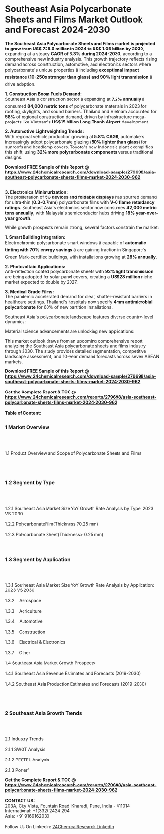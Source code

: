 <h1>Southeast Asia Polycarbonate Sheets and Films Market Outlook and Forecast 2024-2030</h1><p><strong>The Southeast Asia Polycarbonate Sheets and Films market is projected to grow from US$ 728.6 million in 2024 to US$ 1.05 billion by 2030</strong>, expanding at a steady <strong>CAGR of 6.3% during 2024-2030</strong>, according to a comprehensive new industry analysis. This growth trajectory reflects rising demand across construction, automotive, and electronics sectors where polycarbonate's unique properties â including <strong>exceptional impact resistance (10-250x stronger than glass) and 90% light transmission</strong> â drive adoption.</p><p><strong>1. Construction Boom Fuels Demand:</strong><br>
Southeast Asia's construction sector â expanding at <strong>7.2% annually</strong> â consumed <strong>84,000 metric tons</strong> of polycarbonate materials in 2023 for roofing, skylights, and sound barriers. Thailand and Vietnam accounted for <strong>58%</strong> of regional construction demand, driven by infrastructure mega-projects like Vietnam's <strong>US$15 billion Long Thanh Airport</strong> development.</p><p><strong>2. Automotive Lightweighting Trends:</strong><br>
With regional vehicle production growing at <strong>5.8% CAGR</strong>, automakers increasingly adopt polycarbonate glazing (<strong>50% lighter than glass</strong>) for sunroofs and headlamp covers. Toyota's new Indonesia plant exemplifies this shift, using <strong>32% more polycarbonate components</strong> versus traditional designs.</p><div><b>Download FREE Sample of this Report @ 
            <a href="https://www.24chemicalresearch.com/download-sample/279698/asia-southeast-polycarbonate-sheets-films-market-2024-2030-962">
            https://www.24chemicalresearch.com/download-sample/279698/asia-southeast-polycarbonate-sheets-films-market-2024-2030-962</a></b></div><br><p><strong>3. Electronics Miniaturization:</strong><br>
The proliferation of <strong>5G devices and foldable displays</strong> has spurred demand for ultra-thin (<strong>0.3-0.7mm</strong>) polycarbonate films with <strong>V-0 flame retardancy ratings</strong>. Southeast Asia's electronics sector now consumes <strong>42,000 metric tons annually</strong>, with Malaysia's semiconductor hubs driving <strong>18% year-over-year growth</strong>.</p><p>While growth prospects remain strong, several factors constrain the market:</p><p><strong>1. Smart Building Integration:</strong><br>
Electrochromic polycarbonate smart windows â capable of <strong>automatic tinting with 70% energy savings</strong> â are gaining traction in Singapore's Green Mark-certified buildings, with installations growing at <strong>28% annually</strong>.</p><p><strong>2. Photovoltaic Applications:</strong><br>
Anti-reflection coated polycarbonate sheets with <strong>92% light transmission</strong> are being adopted for solar panel covers, creating a <strong>US$28 million</strong> niche market expected to double by 2027.</p><p><strong>3. Medical Grade Films:</strong><br>
The pandemic accelerated demand for clear, shatter-resistant barriers in healthcare settings. Thailand's hospitals now specify <strong>4mm antimicrobial polycarbonate</strong> for 60% of new partition installations.</p><p>Southeast Asia's polycarbonate landscape features diverse country-level dynamics:</p><p>Material science advancements are unlocking new applications:</p><p>This market outlook draws from an upcoming comprehensive report analyzing the Southeast Asia polycarbonate sheets and films industry through 2030. The study provides detailed segmentation, competitive landscape assessment, and 10-year demand forecasts across seven ASEAN markets.</p><div><b>Download FREE Sample of this Report @ 
            <a href="https://www.24chemicalresearch.com/download-sample/279698/asia-southeast-polycarbonate-sheets-films-market-2024-2030-962">
            https://www.24chemicalresearch.com/download-sample/279698/asia-southeast-polycarbonate-sheets-films-market-2024-2030-962</a></b></div><br><div><b>Get the Complete Report & TOC @ 
            <a href="https://www.24chemicalresearch.com/reports/279698/asia-southeast-polycarbonate-sheets-films-market-2024-2030-962">
            https://www.24chemicalresearch.com/reports/279698/asia-southeast-polycarbonate-sheets-films-market-2024-2030-962</a></b></div><br>
            <b>Table of Content:</b><p><h2><span style="font-size:16px"><strong>1 Market Overview&nbsp;&nbsp; &nbsp;</strong></span></h2><br />
<br />
<p>1.1 Product Overview and Scope of Polycarbonate Sheets and Films&nbsp;</p><br />
<br />
<h2><strong><span style="font-size:16px">1.2 Segment by Type&nbsp;&nbsp; &nbsp;</span></strong></h2><br />
<br />
<p>1.2.1 Southeast Asia Market Size YoY Growth Rate Analysis by Type: 2023 VS 2030&nbsp;&nbsp; &nbsp;<br /><br />
1.2.2 PolycarbonateFilm(Thickness ?0.25 mm)&nbsp;&nbsp; &nbsp;<br /><br />
1.2.3 Polycarbonate Sheet(Thickness> 0.25 mm)<br /><br />
<br />
<h2><span style="font-size:16px"><strong>1.3 Segment by Application&nbsp;&nbsp;</strong></span></h2><br />
<br />
<p>1.3.1 Southeast Asia Market Size YoY Growth Rate Analysis by Application: 2023 VS 2030&nbsp;&nbsp; &nbsp;<br /><br />
1.3.2&nbsp;&nbsp; &nbsp;Aerospace<br /><br />
1.3.3&nbsp;&nbsp; &nbsp;Agriculture<br /><br />
1.3.4&nbsp;&nbsp; &nbsp;Automotive<br /><br />
1.3.5&nbsp;&nbsp; &nbsp;Construction<br /><br />
1.3.6&nbsp;&nbsp; &nbsp;Electrical & Electronics<br /><br />
1.3.7&nbsp;&nbsp; &nbsp;Other<br /><br />
1.4 Southeast Asia Market Growth Prospects&nbsp;&nbsp; &nbsp;<br /><br />
1.4.1 Southeast Asia Revenue Estimates and Forecasts (2019-2030)&nbsp;&nbsp; &nbsp;<br /><br />
1.4.2 Southeast Asia Production Estimates and Forecasts (2019-2030)&nbsp;&nbsp;</p><br />
<br />
<h2><span style="font-size:16px"><strong>2 Southeast Asia Growth Trends&nbsp;&nbsp; &nbsp;</strong></span></h2><br />
<br />
<p>2.1 Industry Trends&nbsp;&nbsp; &nbsp;<br /><br />
2.1.1 SWOT Analysis&nbsp;&nbsp; &nbsp;<br /><br />
2.1.2 PESTEL Analysis&nbsp;&nbsp; &nbsp;<br /><br />
2.1.3 Porter&rsquo;</p><div><b>Get the Complete Report & TOC @ 
            <a href="https://www.24chemicalresearch.com/reports/279698/asia-southeast-polycarbonate-sheets-films-market-2024-2030-962">
            https://www.24chemicalresearch.com/reports/279698/asia-southeast-polycarbonate-sheets-films-market-2024-2030-962</a></b></div><br><b>CONTACT US:</b><br>
            203A, City Vista, Fountain Road, Kharadi, Pune, India - 411014<br>
            International: +1(332) 2424 294<br>
            Asia: +91 9169162030 <br><br>
            Follow Us On LinkedIn: <a href="https://www.linkedin.com/company/24chemicalresearch/">24ChemicalResearch LinkedIn</a>